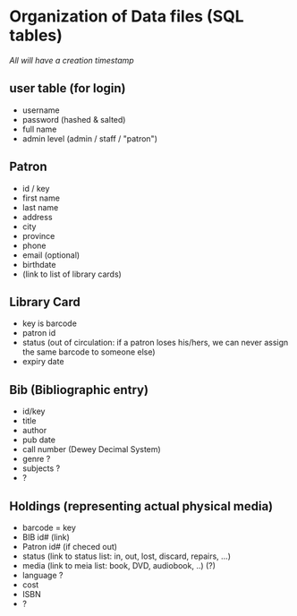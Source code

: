 # Organization of Data files (SQL tables)

_All will have a creation timestamp_

## user table (for login)
* username 
* password (hashed & salted)
* full name
* admin level (admin / staff / "patron")

## Patron
* id / key
* first name
* last name
* address
* city
* province
* phone
* email (optional)
* birthdate
* (link to list of library cards)

## Library Card
* key is barcode
* patron id
* status (out of circulation: if a patron loses his/hers, we can never assign the same barcode to someone else)
* expiry date

## Bib (Bibliographic entry)
* id/key
* title
* author
* pub date
* call number (Dewey Decimal System)
* genre ?
* subjects ?
* ?

## Holdings (representing actual physical media)
* barcode = key
* BIB id# (link)
* Patron id# (if checed out)
* status (link to status list: in, out, lost, discard, repairs, ...)
* media (link to meia list: book, DVD, audiobook, ..) (?)
* language ?
* cost
* ISBN
* ?
